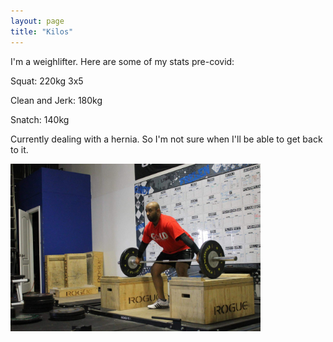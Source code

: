 ```yaml
---
layout: page
title: "Kilos"
---
```


I'm a weighlifter. Here are some of my stats pre-covid:

Squat: 220kg 3x5

Clean and Jerk: 180kg

Snatch: 140kg

Currently dealing with a hernia. So I'm not sure when I'll be able to get back to it.

<img src="/assets/kilos.jpg" width="400" height="268">
